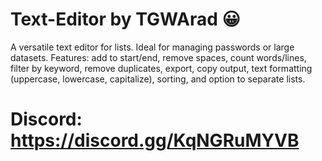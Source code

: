 # Text-Editor by TGWArad  😀
A versatile text editor for lists. Ideal for managing passwords or large datasets. Features: add to start/end, remove spaces, count words/lines, filter by keyword, remove duplicates, export, copy output, text formatting (uppercase, lowercase, capitalize), sorting, and option to separate lists.

# Discord: https://discord.gg/KqNGRuMYVB

